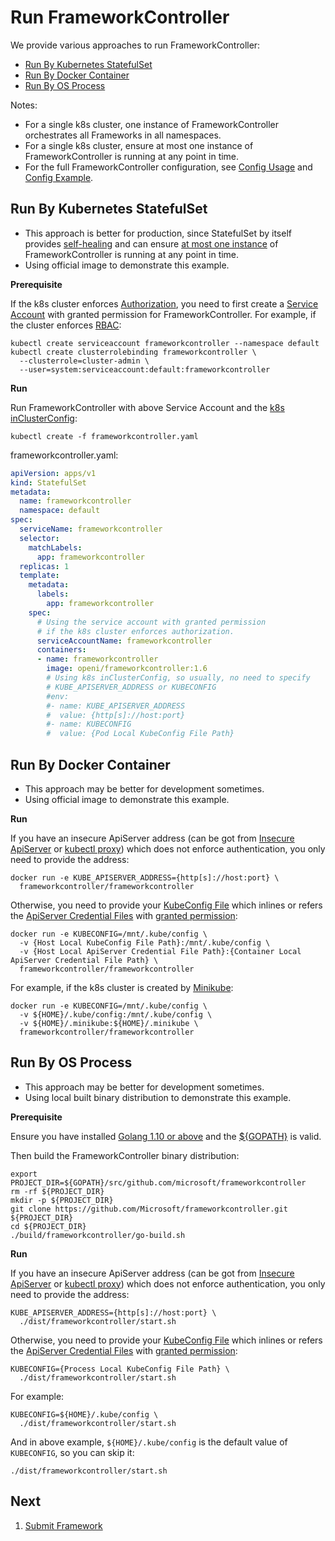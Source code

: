 # <a name="RunFrameworkController">Run FrameworkController</a>
We provide various approaches to run FrameworkController:
   - [Run By Kubernetes StatefulSet](#RunByKubernetesStatefulSet)
   - [Run By Docker Container](#RunByDockerContainer)
   - [Run By OS Process](#RunByOSProcess)

Notes:
   - For a single k8s cluster, one instance of FrameworkController orchestrates all Frameworks in all namespaces.
   - For a single k8s cluster, ensure at most one instance of FrameworkController is running at any point in time.
   - For the full FrameworkController configuration, see
 [Config Usage](../../pkg/apis/frameworkcontroller/v1/config.go) and [Config Example](../../example/config/default/frameworkcontroller.yaml).

## <a name="RunByKubernetesStatefulSet">Run By Kubernetes StatefulSet</a>
- This approach is better for production, since StatefulSet by itself provides [self-healing](https://kubernetes.io/docs/concepts/workloads/pods/pod/#durability-of-pods-or-lack-thereof) and can ensure [at most one instance](https://github.com/kubernetes/community/blob/master/contributors/design-proposals/storage/pod-safety.md) of FrameworkController is running at any point in time.
- Using official image to demonstrate this example.

**Prerequisite**

If the k8s cluster enforces [Authorization](https://kubernetes.io/docs/reference/access-authn-authz/authorization/#using-flags-for-your-authorization-module), you need to first create a [Service Account](https://kubernetes.io/docs/tasks/configure-pod-container/configure-service-account) with granted permission for FrameworkController. For example, if the cluster enforces [RBAC](https://kubernetes.io/docs/reference/access-authn-authz/rbac/#kubectl-create-clusterrolebinding):
```shell
kubectl create serviceaccount frameworkcontroller --namespace default
kubectl create clusterrolebinding frameworkcontroller \
  --clusterrole=cluster-admin \
  --user=system:serviceaccount:default:frameworkcontroller
```

**Run**

Run FrameworkController with above Service Account and the [k8s inClusterConfig](https://kubernetes.io/docs/tasks/access-application-cluster/access-cluster/#accessing-the-api-from-a-pod):
```shell
kubectl create -f frameworkcontroller.yaml
```

frameworkcontroller.yaml:
```yaml
apiVersion: apps/v1
kind: StatefulSet
metadata:
  name: frameworkcontroller
  namespace: default
spec:
  serviceName: frameworkcontroller
  selector:
    matchLabels:
      app: frameworkcontroller
  replicas: 1
  template:
    metadata:
      labels:
        app: frameworkcontroller
    spec:
      # Using the service account with granted permission
      # if the k8s cluster enforces authorization.
      serviceAccountName: frameworkcontroller
      containers:
      - name: frameworkcontroller
        image: openi/frameworkcontroller:1.6
        # Using k8s inClusterConfig, so usually, no need to specify
        # KUBE_APISERVER_ADDRESS or KUBECONFIG
        #env:
        #- name: KUBE_APISERVER_ADDRESS
        #  value: {http[s]://host:port}
        #- name: KUBECONFIG
        #  value: {Pod Local KubeConfig File Path}
```

## <a name="RunByDockerContainer">Run By Docker Container</a>
- This approach may be better for development sometimes.
- Using official image to demonstrate this example.

**Run**

If you have an insecure ApiServer address (can be got from [Insecure ApiServer](https://kubernetes.io/docs/reference/access-authn-authz/controlling-access/#api-server-ports-and-ips) or [kubectl proxy](https://kubernetes.io/docs/tasks/access-application-cluster/access-cluster/#using-kubectl-proxy)) which does not enforce authentication, you only need to provide the address:
```shell
docker run -e KUBE_APISERVER_ADDRESS={http[s]://host:port} \
  frameworkcontroller/frameworkcontroller
```

Otherwise, you need to provide your [KubeConfig File](https://kubernetes.io/docs/tasks/access-application-cluster/configure-access-multiple-clusters/#explore-the-home-kube-directory)  which inlines or refers the [ApiServer Credential Files](https://kubernetes.io/docs/reference/access-authn-authz/controlling-access/#transport-security) with [granted permission](https://kubernetes.io/docs/tasks/access-application-cluster/configure-access-multiple-clusters/#define-clusters-users-and-contexts):
```shell
docker run -e KUBECONFIG=/mnt/.kube/config \
  -v {Host Local KubeConfig File Path}:/mnt/.kube/config \
  -v {Host Local ApiServer Credential File Path}:{Container Local ApiServer Credential File Path} \
  frameworkcontroller/frameworkcontroller
```
For example, if the k8s cluster is created by [Minikube](https://kubernetes.io/docs/setup/minikube):
```shell
docker run -e KUBECONFIG=/mnt/.kube/config \
  -v ${HOME}/.kube/config:/mnt/.kube/config \
  -v ${HOME}/.minikube:${HOME}/.minikube \
  frameworkcontroller/frameworkcontroller
```

## <a name="RunByOSProcess">Run By OS Process</a>
- This approach may be better for development sometimes.
- Using local built binary distribution to demonstrate this example.

**Prerequisite**

Ensure you have installed [Golang 1.10 or above](https://golang.org/doc/install#install) and the [${GOPATH}](https://golang.org/doc/code.html#GOPATH) is valid.

Then build the FrameworkController binary distribution:
```shell
export PROJECT_DIR=${GOPATH}/src/github.com/microsoft/frameworkcontroller
rm -rf ${PROJECT_DIR}
mkdir -p ${PROJECT_DIR}
git clone https://github.com/Microsoft/frameworkcontroller.git ${PROJECT_DIR}
cd ${PROJECT_DIR}
./build/frameworkcontroller/go-build.sh
```

**Run**

If you have an insecure ApiServer address (can be got from [Insecure ApiServer](https://kubernetes.io/docs/reference/access-authn-authz/controlling-access/#api-server-ports-and-ips) or [kubectl proxy](https://kubernetes.io/docs/tasks/access-application-cluster/access-cluster/#using-kubectl-proxy)) which does not enforce authentication, you only need to provide the address:
```shell
KUBE_APISERVER_ADDRESS={http[s]://host:port} \
  ./dist/frameworkcontroller/start.sh
```

Otherwise, you need to provide your [KubeConfig File](https://kubernetes.io/docs/tasks/access-application-cluster/configure-access-multiple-clusters/#explore-the-home-kube-directory) which inlines or refers the [ApiServer Credential Files](https://kubernetes.io/docs/reference/access-authn-authz/controlling-access/#transport-security) with [granted permission](https://kubernetes.io/docs/tasks/access-application-cluster/configure-access-multiple-clusters/#define-clusters-users-and-contexts):
```shell
KUBECONFIG={Process Local KubeConfig File Path} \
  ./dist/frameworkcontroller/start.sh
```
For example:
```shell
KUBECONFIG=${HOME}/.kube/config \
  ./dist/frameworkcontroller/start.sh
```
And in above example, `${HOME}/.kube/config` is the default value of `KUBECONFIG`, so you can skip it:
```shell
./dist/frameworkcontroller/start.sh
```

## <a name="Next">Next</a>
1. [Submit Framework](../framework)
